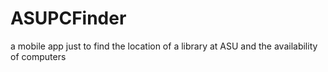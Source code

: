 # ASUPCFinder
a mobile app just to find the location of a library at ASU and the availability of computers
